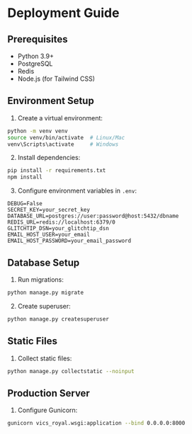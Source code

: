 # Deployment Guide

## Prerequisites
- Python 3.9+
- PostgreSQL
- Redis
- Node.js (for Tailwind CSS)

## Environment Setup
1. Create a virtual environment:
```bash
python -m venv venv
source venv/bin/activate  # Linux/Mac
venv\Scripts\activate     # Windows
```

2. Install dependencies:
```bash
pip install -r requirements.txt
npm install
```

3. Configure environment variables in `.env`:
```
DEBUG=False
SECRET_KEY=your_secret_key
DATABASE_URL=postgres://user:password@host:5432/dbname
REDIS_URL=redis://localhost:6379/0
GLITCHTIP_DSN=your_glitchtip_dsn
EMAIL_HOST_USER=your_email
EMAIL_HOST_PASSWORD=your_email_password
```

## Database Setup
1. Run migrations:
```bash
python manage.py migrate
```

2. Create superuser:
```bash
python manage.py createsuperuser
```

## Static Files
1. Collect static files:
```bash
python manage.py collectstatic --noinput
```

## Production Server
1. Configure Gunicorn:
```bash
gunicorn vics_royal.wsgi:application --bind 0.0.0.0:8000
```
